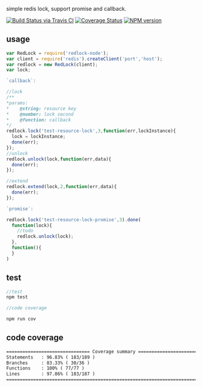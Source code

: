 simple redis lock, support promise and callback.

[![Build Status via Travis CI](https://travis-ci.org/navyxie/redlock-node.svg?branch=master)](https://travis-ci.org/navyxie/redlock-node) [![Coverage Status](https://coveralls.io/repos/github/navyxie/redlock-node/badge.svg?branch=master)](https://coveralls.io/github/navyxie/redlock-node?branch=master) [![NPM version](https://badge.fury.io/js/redlock-node.png)](http://badge.fury.io/js/redlock-node)

## usage

```js
var RedLock = require('redlock-node');
var client = require('redis').createClient('port','host');
var redlock = new RedLock(client);
var lock;

`callback`:

//lock
/**
*params:
*    @string: resource key
*    @number: lock second
*    @function: callback
*/
redlock.lock('test-resource-lock',3,function(err,lockInstance){
  lock = lockInstance;
  done(err);
});
//unlock
redlock.unlock(lock,function(err,data){
  done(err);
});

//extend 
redlock.extend(lock,2,function(err,data){
  done(err);
}); 

`promise`:

redlock.lock('test-resource-lock-promise',3).done(
  function(lock){
    //todo
    redlock.unlock(lock);
  },
  function(){
  }
) 
```

## test
```js
//test
npm test

//code coverage

npm run cov
```

## code coverage

```html
=============================== Coverage summary ===============================
Statements   : 96.83% ( 183/189 )
Branches     : 83.33% ( 30/36 )
Functions    : 100% ( 77/77 )
Lines        : 97.86% ( 183/187 )
================================================================================
```